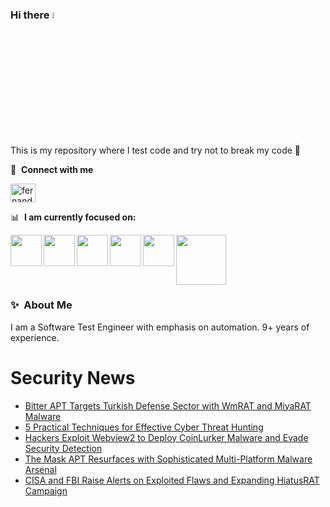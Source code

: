 ### Hi there <a href="https://www.gautamkrishnar.com/"><img src="https://media.giphy.com/media/hvRJCLFzcasrR4ia7z/giphy.gif" width="5%"></a>
This is my repository where I test code and try not to break my code :rofl:

🔗 &nbsp;**Connect with me**
<p align="left">
<a href="https://linkedin.com/in/fernandorlcruz" target="blank"><img align="center" src="https://raw.githubusercontent.com/rahuldkjain/github-profile-readme-generator/master/src/images/icons/Social/linked-in-alt.svg" alt="fernando cruz" height="30" width="40" /></a>
  
📊 &nbsp;**I am currently focused on:**

<img align="left" width='50' height='50' src="https://cdn.jsdelivr.net/gh/devicons/devicon/icons/python/python-original-wordmark.svg" />
<img align="left" width='50' height='50' src="https://cdn.jsdelivr.net/gh/devicons/devicon/icons/csharp/csharp-original.svg" />
<img align="left" width='50' height='50' src="https://cdn.jsdelivr.net/gh/devicons/devicon/icons/jenkins/jenkins-original.svg" />
<img align="left" width='50' height='50' src="https://specflow.org/wp-content/uploads/2021/05/SpecFlow-Icon.png" />
<img align="left" width='50' height='50' src="https://www.svgrepo.com/show/306098/githubactions.svg" />
<img width='80' height='80' src="https://cdn2.vectorstock.com/i/1000x1000/64/81/security-testing-concept-icon-safety-audit-key-vector-29166481.jpg" />
          
          
  
### ✨&nbsp; About Me

I am a Software Test Engineer with emphasis on automation. 9+ years of experience.

# Security News
<!-- BLOG-POST-LIST:START -->
- [Bitter APT Targets Turkish Defense Sector with WmRAT and MiyaRAT Malware](https://thehackernews.com/2024/12/bitter-apt-targets-turkish-defense.html)
- [5 Practical Techniques for Effective Cyber Threat Hunting](https://thehackernews.com/2024/12/5-practical-techniques-for-effective.html)
- [Hackers Exploit Webview2 to Deploy CoinLurker Malware and Evade Security Detection](https://thehackernews.com/2024/12/hackers-exploit-webview2-to-deploy.html)
- [The Mask APT Resurfaces with Sophisticated Multi-Platform Malware Arsenal](https://thehackernews.com/2024/12/the-mask-apt-resurfaces-with.html)
- [CISA and FBI Raise Alerts on Exploited Flaws and Expanding HiatusRAT Campaign](https://thehackernews.com/2024/12/cisa-and-fbi-raise-alerts-on-exploited.html)
<!-- BLOG-POST-LIST:END -->
